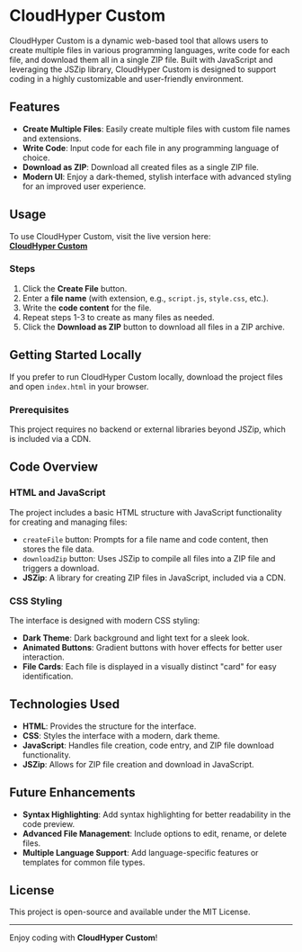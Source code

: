 # CloudHyper Custom

CloudHyper Custom is a dynamic web-based tool that allows users to create multiple files in various programming languages, write code for each file, and download them all in a single ZIP file. Built with JavaScript and leveraging the JSZip library, CloudHyper Custom is designed to support coding in a highly customizable and user-friendly environment.

## Features

- **Create Multiple Files**: Easily create multiple files with custom file names and extensions.
- **Write Code**: Input code for each file in any programming language of choice.
- **Download as ZIP**: Download all created files as a single ZIP file.
- **Modern UI**: Enjoy a dark-themed, stylish interface with advanced styling for an improved user experience.

## Usage

To use CloudHyper Custom, visit the live version here:  
**[CloudHyper Custom](https://calestialashley35.github.io/CloudHyper-Custom/)**

### Steps

1. Click the **Create File** button.
2. Enter a **file name** (with extension, e.g., `script.js`, `style.css`, etc.).
3. Write the **code content** for the file.
4. Repeat steps 1-3 to create as many files as needed.
5. Click the **Download as ZIP** button to download all files in a ZIP archive.

## Getting Started Locally

If you prefer to run CloudHyper Custom locally, download the project files and open `index.html` in your browser.

### Prerequisites

This project requires no backend or external libraries beyond JSZip, which is included via a CDN.

## Code Overview

### HTML and JavaScript

The project includes a basic HTML structure with JavaScript functionality for creating and managing files:

- `createFile` button: Prompts for a file name and code content, then stores the file data.
- `downloadZip` button: Uses JSZip to compile all files into a ZIP file and triggers a download.
- **JSZip**: A library for creating ZIP files in JavaScript, included via a CDN.

### CSS Styling

The interface is designed with modern CSS styling:
- **Dark Theme**: Dark background and light text for a sleek look.
- **Animated Buttons**: Gradient buttons with hover effects for better user interaction.
- **File Cards**: Each file is displayed in a visually distinct "card" for easy identification.

## Technologies Used

- **HTML**: Provides the structure for the interface.
- **CSS**: Styles the interface with a modern, dark theme.
- **JavaScript**: Handles file creation, code entry, and ZIP file download functionality.
- **JSZip**: Allows for ZIP file creation and download in JavaScript.

## Future Enhancements

- **Syntax Highlighting**: Add syntax highlighting for better readability in the code preview.
- **Advanced File Management**: Include options to edit, rename, or delete files.
- **Multiple Language Support**: Add language-specific features or templates for common file types.

## License

This project is open-source and available under the MIT License.

---

Enjoy coding with **CloudHyper Custom**!
